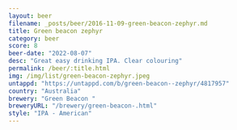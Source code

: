 ```yaml
---
layout: beer
filename: _posts/beer/2016-11-09-green-beacon-zephyr.md
title: Green beacon zephyr
category: beer
score: 8
beer-date: "2022-08-07"
desc: "Great easy drinking IPA. Clear colouring"
permalink: /beer/:title.html
img: /img/list/green-beacon-zephyr.jpeg
untappd: "https://untappd.com/b/green-beacon--zephyr/4817957"
country: "Australia"
brewery: "Green Beacon "
breweryURL: "/brewery/green-beacon-.html"
style: "IPA - American"
---
```

